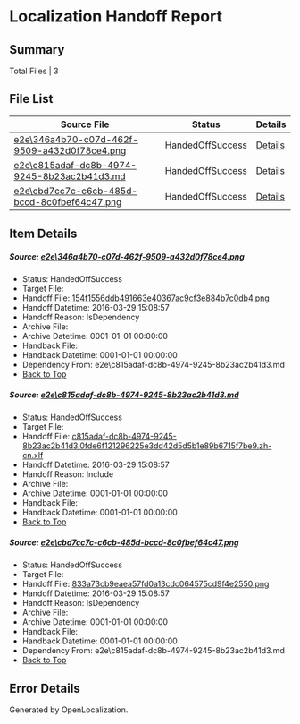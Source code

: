 # <a name='report-top'></a> Localization Handoff Report

## Summary
 Total Files | 3

## File List
 Source File | Status | Details 
 ----------- | ------ | ------- 
 [e2e\346a4b70-c07d-462f-9509-a432d0f78ce4.png](https://github.com/OpenLocalizationTest/oltest/blob/e98ebcf2da5d90b3f7bf032154e871d933c40b2d/e2e/346a4b70-c07d-462f-9509-a432d0f78ce4.png) | HandedOffSuccess | [Details](#154f1556ddb491663e40367ac9cf3e884b7c0db41)
 [e2e\c815adaf-dc8b-4974-9245-8b23ac2b41d3.md](https://github.com/OpenLocalizationTest/oltest/blob/e98ebcf2da5d90b3f7bf032154e871d933c40b2d/e2e/c815adaf-dc8b-4974-9245-8b23ac2b41d3.md) | HandedOffSuccess | [Details](#7e1f73b80eb1b5ff608738bd183ce2b22542ea312)
 [e2e\cbd7cc7c-c6cb-485d-bccd-8c0fbef64c47.png](https://github.com/OpenLocalizationTest/oltest/blob/e98ebcf2da5d90b3f7bf032154e871d933c40b2d/e2e/cbd7cc7c-c6cb-485d-bccd-8c0fbef64c47.png) | HandedOffSuccess | [Details](#833a73cb9eaea57fd0a13cdc064575cd9f4e25503)

## Item Details
##### <a name='154f1556ddb491663e40367ac9cf3e884b7c0db41'></a> Source: [e2e\346a4b70-c07d-462f-9509-a432d0f78ce4.png](https://github.com/OpenLocalizationTest/oltest/blob/e98ebcf2da5d90b3f7bf032154e871d933c40b2d/e2e/346a4b70-c07d-462f-9509-a432d0f78ce4.png)
* Status: HandedOffSuccess
* Target File: 
* Handoff File: [154f1556ddb491663e40367ac9cf3e884b7c0db4.png](https://github.com/OpenLocalizationTestOrg/olhandoff-e2e/blob/8b735d3c51c67938447b58b76bcc1281eb323f9f/ol-handoff/OpenLocalizationTestOrg/oltest.zh-cn/ci/ht/154f1556ddb491663e40367ac9cf3e884b7c0db4.png)
* Handoff Datetime: 2016-03-29 15:08:57
* Handoff Reason: IsDependency
* Archive File: 
* Archive Datetime: 0001-01-01 00:00:00
* Handback File: 
* Handback Datetime: 0001-01-01 00:00:00
* Dependency From: e2e\c815adaf-dc8b-4974-9245-8b23ac2b41d3.md
* [Back to Top](#report-top)

##### <a name='7e1f73b80eb1b5ff608738bd183ce2b22542ea312'></a> Source: [e2e\c815adaf-dc8b-4974-9245-8b23ac2b41d3.md](https://github.com/OpenLocalizationTest/oltest/blob/e98ebcf2da5d90b3f7bf032154e871d933c40b2d/e2e/c815adaf-dc8b-4974-9245-8b23ac2b41d3.md)
* Status: HandedOffSuccess
* Target File: 
* Handoff File: [c815adaf-dc8b-4974-9245-8b23ac2b41d3.0fde6f121296225e3dd42d5d5b1e89b6715f7be9.zh-cn.xlf](https://github.com/OpenLocalizationTestOrg/olhandoff-e2e/blob/8b735d3c51c67938447b58b76bcc1281eb323f9f/ol-handoff/OpenLocalizationTestOrg/oltest.zh-cn/ci/ht/c815adaf-dc8b-4974-9245-8b23ac2b41d3.0fde6f121296225e3dd42d5d5b1e89b6715f7be9.zh-cn.xlf)
* Handoff Datetime: 2016-03-29 15:08:57
* Handoff Reason: Include
* Archive File: 
* Archive Datetime: 0001-01-01 00:00:00
* Handback File: 
* Handback Datetime: 0001-01-01 00:00:00
* [Back to Top](#report-top)

##### <a name='833a73cb9eaea57fd0a13cdc064575cd9f4e25503'></a> Source: [e2e\cbd7cc7c-c6cb-485d-bccd-8c0fbef64c47.png](https://github.com/OpenLocalizationTest/oltest/blob/e98ebcf2da5d90b3f7bf032154e871d933c40b2d/e2e/cbd7cc7c-c6cb-485d-bccd-8c0fbef64c47.png)
* Status: HandedOffSuccess
* Target File: 
* Handoff File: [833a73cb9eaea57fd0a13cdc064575cd9f4e2550.png](https://github.com/OpenLocalizationTestOrg/olhandoff-e2e/blob/8b735d3c51c67938447b58b76bcc1281eb323f9f/ol-handoff/OpenLocalizationTestOrg/oltest.zh-cn/ci/ht/833a73cb9eaea57fd0a13cdc064575cd9f4e2550.png)
* Handoff Datetime: 2016-03-29 15:08:57
* Handoff Reason: IsDependency
* Archive File: 
* Archive Datetime: 0001-01-01 00:00:00
* Handback File: 
* Handback Datetime: 0001-01-01 00:00:00
* Dependency From: e2e\c815adaf-dc8b-4974-9245-8b23ac2b41d3.md
* [Back to Top](#report-top)


## Error Details

Generated by OpenLocalization.
